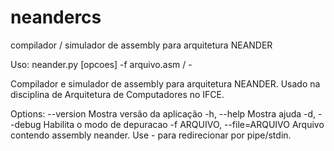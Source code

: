# neandercs
compilador / simulador de assembly para arquitetura NEANDER

Uso: neander.py [opcoes] -f arquivo.asm / -

Compilador e simulador de assembly para arquitetura NEANDER. Usado na
disciplina de Arquitetura de Computadores no IFCE.

Options:
  --version             Mostra versão da aplicação
  -h, --help            Mostra ajuda
  -d, --debug           Habilita o modo de depuracao
  -f ARQUIVO, --file=ARQUIVO
                        Arquivo contendo assembly neander. Use - para
                        redirecionar por pipe/stdin.
